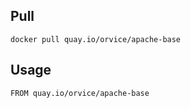 ## Pull

```
docker pull quay.io/orvice/apache-base
```

## Usage

```
FROM quay.io/orvice/apache-base
```
